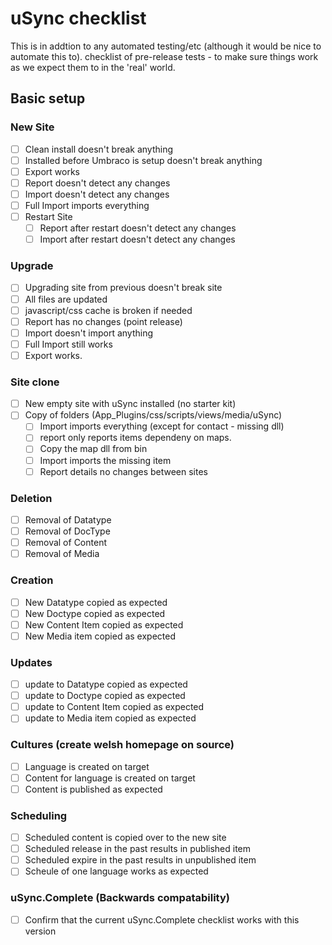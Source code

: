 # uSync checklist 

This is in addtion to any automated testing/etc (although it would be nice to automate this to). checklist of pre-release tests - to make sure things work as we expect them to in the 'real' world. 

## Basic setup

### New Site
- [ ] Clean install doesn't break anything
- [ ] Installed before Umbraco is setup doesn't break anything 
- [ ] Export works
- [ ] Report doesn't detect any changes
- [ ] Import doesn't detect any changes 
- [ ] Full Import imports everything 
- [ ] Restart Site 
  - [ ] Report after restart doesn't detect any changes 
  - [ ] Import after restart doesn't detect any changes 

### Upgrade 
- [ ] Upgrading site from previous doesn't break site
- [ ] All files are updated
- [ ] javascript/css cache is broken if needed
- [ ] Report has no changes (point release)
- [ ] Import doesn't import anything
- [ ] Full Import still works
- [ ] Export works. 

### Site clone 
- [ ] New empty site with uSync installed (no starter kit)
- [ ] Copy of folders (App_Plugins/css/scripts/views/media/uSync)
	- [ ] Import imports everything (except for contact - missing dll)
	- [ ] report only reports items dependeny on maps.
	- [ ] Copy the map dll from bin
	- [ ] Import imports the missing item 
	- [ ] Report details no changes between sites 
	
### Deletion
- [ ] Removal of Datatype 
- [ ] Removal of DocType
- [ ] Removal of Content
- [ ] Removal of Media 

### Creation
- [ ] New Datatype copied as expected
- [ ] New Doctype copied as expected
- [ ] New Content Item copied as expected
- [ ] New Media item copied as expected 

### Updates
- [ ] update to Datatype copied as expected
- [ ] update to Doctype copied as expected
- [ ] update to Content Item copied as expected
- [ ] update to Media item copied as expected 

### Cultures (create welsh homepage on source)
- [ ] Language is created on target
- [ ] Content for language is created on target 
- [ ] Content is published as expected

### Scheduling 
- [ ] Scheduled content is copied over to the new site
- [ ] Scheduled release in the past results in published item
- [ ] Scheduled expire in the past results in unpublished item
- [ ] Scheule of one language works as expected

### uSync.Complete (Backwards compatability)
- [ ] Confirm that the current uSync.Complete checklist works with this version 